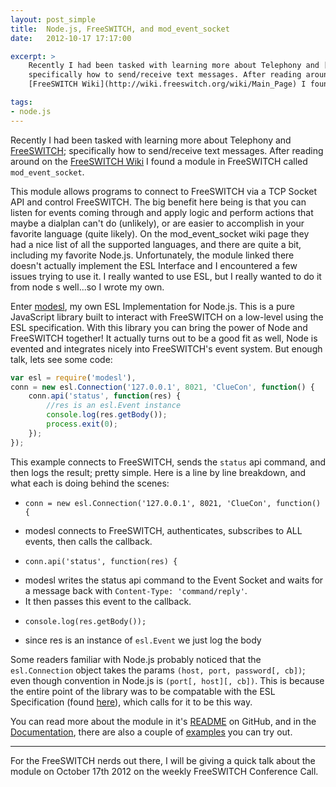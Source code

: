 ```yaml
---
layout: post_simple
title:  Node.js, FreeSWITCH, and mod_event_socket
date:   2012-10-17 17:17:00

excerpt: >
    Recently I had been tasked with learning more about Telephony and [FreeSWITCH](http://freeswitch.org/);
    specifically how to send/receive text messages. After reading around on the
    [FreeSWITCH Wiki](http://wiki.freeswitch.org/wiki/Main_Page) I found a module in FreeSWITCH called `mod_event_socket`.

tags:
- node.js
---
```


Recently I had been tasked with learning more about Telephony and [FreeSWITCH](http://freeswitch.org/);
specifically how to send/receive text messages. After reading around on the
[FreeSWITCH Wiki](http://wiki.freeswitch.org/wiki/Main_Page) I found a module in FreeSWITCH called `mod_event_socket`.

This module allows programs to connect to FreeSWITCH via a TCP Socket API and control FreeSWITCH. The big
benefit here being is that you can listen for events coming through and apply logic and perform actions that
maybe a dialplan can't do (unlikely), or are easier to accomplish in your favorite language (quite likely).
On the mod_event_socket wiki page they had a nice list of all the supported languages, and there are quite a bit,
including my favorite Node.js. Unfortunately, the module linked there doesn't actually implement the ESL Interface
and I encountered a few issues trying to use it. I really wanted to use ESL, but I really wanted to do it from node 
s well...so I wrote my own.

Enter [modesl](https://github.com/englercj/node-esl), my own ESL Implementation for Node.js. This is a pure JavaScript
library built to interact with FreeSWITCH on a low-level using the ESL specification. With this library you can bring
the power of Node and FreeSWITCH together! It actually turns out to be a good fit as well, Node is evented and integrates
nicely into FreeSWITCH's event system. But enough talk, lets see some code:

```js
var esl = require('modesl'),
conn = new esl.Connection('127.0.0.1', 8021, 'ClueCon', function() {
    conn.api('status', function(res) {
        //res is an esl.Event instance
        console.log(res.getBody());
        process.exit(0);
    });
});
```

This example connects to FreeSWITCH, sends the `status` api command, and then logs the result; pretty simple. Here is a
line by line breakdown, and what each is doing behind the scenes:

- `conn = new esl.Connection('127.0.0.1', 8021, 'ClueCon', function() {`
 * modesl connects to FreeSWITCH, authenticates, subscribes to ALL events, then calls the callback.
- `conn.api('status', function(res) {`
 * modesl writes the status api command to the Event Socket and waits for a message back with `Content-Type: 'command/reply'`.
 * It then passes this event to the callback.
- `console.log(res.getBody());`
 * since res is an instance of `esl.Event` we just log the body

Some readers familiar with Node.js probably noticed that the `esl.Connection` object takes the params `(host, port, password[, cb])`;
even though convention in Node.js is `(port[, host][, cb])`. This is because the entire point of the library was to be compatable with
the ESL Specification (found [here](http://wiki.freeswitch.org/wiki/Event_Socket_Library#ESLconnection_Object)), which calls for it to be this way.

You can read more about the module in it's [README](https://github.com/englercj/node-esl#readme) on GitHub, and in the
[Documentation](https://github.com/englercj/node-esl/wiki), there are also a couple of [examples](https://github.com/englercj/node-esl/tree/master/examples) you can try out.

-----

For the FreeSWITCH nerds out there, I will be giving a quick talk about the module on October 17th 2012 on the weekly FreeSWITCH Conference Call.
